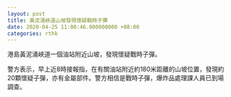 ```yaml
---
layout: post
title: 黃泥涌峽道山坡發現懷疑戰時子彈
date: 2020-04-25 11:00:46.000000000 +08:00
categories: rthk
---
```


港島黃泥涌峽道一個油站附近山坡，發現懷疑戰時子彈。

警方表示，早上近8時接報指，在有關油站附近約180米距離的山坡位置，發現約20顆懷疑子彈，亦有金屬部件。警方相信是戰時子彈，爆炸品處理課人員已到場調查。
